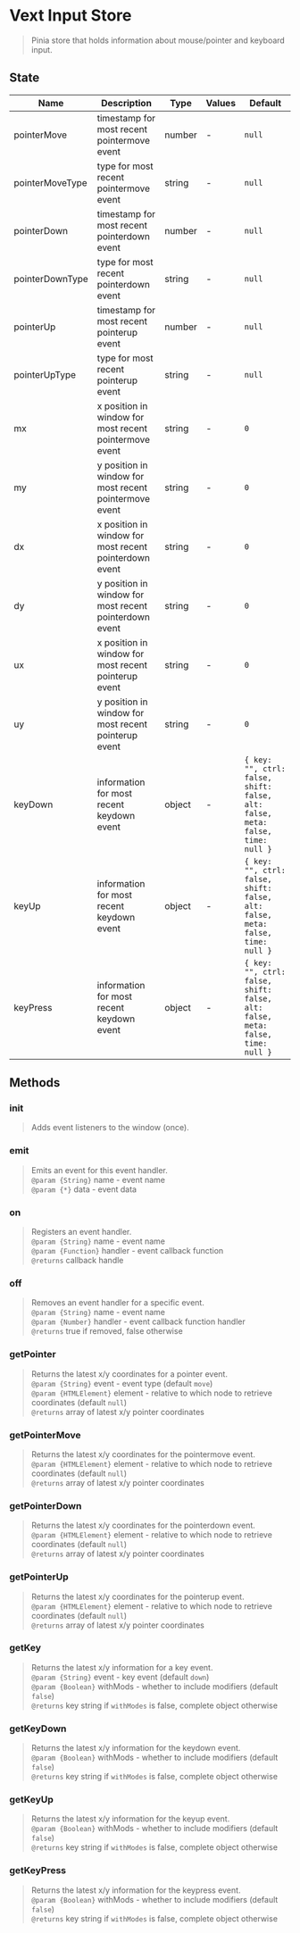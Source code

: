 # Vext Input Store

> Pinia store that holds information about mouse/pointer and keyboard input.

## State

| Name      | Description                      | Type   | Values | Default              |
| --------- | -------------------------------- | ------ | ------ | -------------------- |
| pointerMove | timestamp for most recent pointermove event | number | -      | `null`         |
| pointerMoveType | type for most recent pointermove event | string | -      | `null`         |
| pointerDown | timestamp for most recent pointerdown event | number | -      | `null`         |
| pointerDownType | type for most recent pointerdown event | string | -      | `null`         |
| pointerUp | timestamp for most recent pointerup event | number | -      | `null`         |
| pointerUpType | type for most recent pointerup event | string | -      | `null`         |
| mx | x position in window for most recent pointermove event | string | - | `0` |
| my | y position in window for most recent pointermove event | string | - | `0` |
| dx | x position in window for most recent pointerdown event | string | - | `0` |
| dy | y position in window for most recent pointerdown event | string | - | `0` |
| ux | x position in window for most recent pointerup event | string | - | `0` |
| uy | y position in window for most recent pointerup event | string | - | `0` |
| keyDown | information for most recent keydown event | object | - | `{ key: "", ctrl: false, shift: false, alt: false, meta: false, time: null }` |
| keyUp | information for most recent keydown event | object | - | `{ key: "", ctrl: false, shift: false, alt: false, meta: false, time: null }` |
| keyPress | information for most recent keydown event | object | - | `{ key: "", ctrl: false, shift: false, alt: false, meta: false, time: null }` |

## Methods

### init

> Adds event listeners to the window (once).

### emit

> Emits an event for this event handler.
> <br>`@param {String}` name - event name
> <br>`@param {*}` data - event data

### on

> Registers an event handler.
> <br>`@param {String}` name - event name
> <br>`@param {Function}` handler - event callback function
> <br>`@returns` callback handle

### off

> Removes an event handler for a specific event.
> <br>`@param {String}` name - event name
> <br>`@param {Number}` handler - event callback function handler
> <br>`@returns` true if removed, false otherwise

### getPointer

> Returns the latest x/y coordinates for a pointer event.
> <br>`@param {String}` event - event type (default `move`)
> <br>`@param {HTMLElement}` element - relative to which node to retrieve coordinates (default `null`)
> <br>`@returns` array of latest x/y pointer coordinates

### getPointerMove

> Returns the latest x/y coordinates for the pointermove event.
> <br>`@param {HTMLElement}` element - relative to which node to retrieve coordinates (default `null`)
> <br>`@returns` array of latest x/y pointer coordinates

### getPointerDown

> Returns the latest x/y coordinates for the pointerdown event.
> <br>`@param {HTMLElement}` element - relative to which node to retrieve coordinates (default `null`)
> <br>`@returns` array of latest x/y pointer coordinates

### getPointerUp

> Returns the latest x/y coordinates for the pointerup event.
> <br>`@param {HTMLElement}` element - relative to which node to retrieve coordinates (default `null`)
> <br>`@returns` array of latest x/y pointer coordinates

### getKey

> Returns the latest x/y information for a key event.
> <br>`@param {String}` event - key event (default `down`)
> <br>`@param {Boolean}` withMods - whether to include modifiers (default `false`)
> <br>`@returns` key string if `withModes` is false, complete object otherwise

### getKeyDown

> Returns the latest x/y information for the keydown event.
> <br>`@param {Boolean}` withMods - whether to include modifiers (default `false`)
> <br>`@returns` key string if `withModes` is false, complete object otherwise

### getKeyUp

> Returns the latest x/y information for the keyup event.
> <br>`@param {Boolean}` withMods - whether to include modifiers (default `false`)
> <br>`@returns` key string if `withModes` is false, complete object otherwise

### getKeyPress

> Returns the latest x/y information for the keypress event.
> <br>`@param {Boolean}` withMods - whether to include modifiers (default `false`)
> <br>`@returns` key string if `withModes` is false, complete object otherwise
